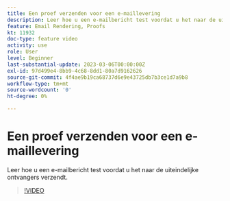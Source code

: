 ```yaml
---
title: Een proef verzenden voor een e-maillevering
description: Leer hoe u een e-mailbericht test voordat u het naar de uiteindelijke ontvangers verzendt.
feature: Email Rendering, Proofs
kt: 11932
doc-type: feature video
activity: use
role: User
level: Beginner
last-substantial-update: 2023-03-06T00:00:00Z
exl-id: 97d499e4-8bb9-4c68-8dd1-80a7d9162626
source-git-commit: 4f4ae9b19ca68737d6e9e43725db7b3ce1d7a9b8
workflow-type: tm+mt
source-wordcount: '0'
ht-degree: 0%

---
```


# Een proef verzenden voor een e-maillevering

Leer hoe u een e-mailbericht test voordat u het naar de uiteindelijke ontvangers verzendt.

>[!VIDEO](https://video.tv.adobe.com/v/3416038/?quality=12&learn=on)
